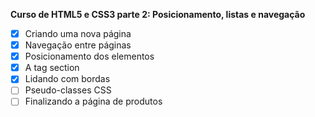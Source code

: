 **Curso de HTML5 e CSS3 parte 2: Posicionamento, listas e navegação**
- [x] Criando uma nova página
- [x] Navegação entre páginas
- [x] Posicionamento dos elementos
- [x] A tag section
- [x] Lidando com bordas
- [ ] Pseudo-classes CSS
- [ ] Finalizando a página de produtos